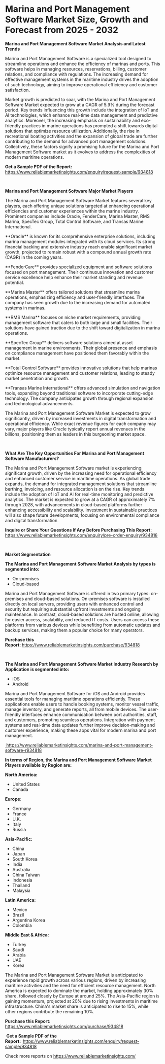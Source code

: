 <p><h1>Marina and Port Management Software Market Size, Growth and Forecast from 2025 - 2032</h1></p><p><strong>Marina and Port Management Software Market Analysis and Latest Trends</strong></p>
<p><p>Marina and Port Management Software is a specialized tool designed to streamline operations and enhance the efficiency of marinas and ports. This software helps in managing resources, reservations, billing, customer relations, and compliance with regulations. The increasing demand for effective management systems in the maritime industry drives the adoption of such technology, aiming to improve operational efficiency and customer satisfaction.</p><p>Market growth is predicted to soar, with the Marina and Port Management Software Market expected to grow at a CAGR of 5.9% during the forecast period. Key trends influencing this growth include the integration of IoT and AI technologies, which enhance real-time data management and predictive analytics. Moreover, the increasing emphasis on sustainability and eco-friendly practices in marine operations has prompted a shift towards digital solutions that optimize resource utilization. Additionally, the rise in recreational boating activities and the expansion of global trade are further contributing to the demand for advanced port management solutions. Collectively, these factors signify a promising future for the Marina and Port Management Software market as it evolves to address the complexities of modern maritime operations.</p></p>
<p><strong>Get a Sample PDF of the Report:&nbsp;</strong> <a href="https://www.reliablemarketinsights.com/enquiry/request-sample/934818?utm_campaign=3320&utm_medium=2&utm_source=Github&utm_content=ia&utm_term=07032025&utm_id=marina-and-port-management-software">https://www.reliablemarketinsights.com/enquiry/request-sample/934818</a></p>
<p>&nbsp;</p>
<p><strong>Marina and Port Management Software Major Market Players</strong></p>
<p><p>The Marina and Port Management Software Market features several key players, each offering unique solutions targeted at enhancing operational efficiencies and customer experiences within the marine industry. Prominent companies include Oracle, FenderCare, Marina Master, RMS Marina, SpecTec Group, Total Control Software, and Transas Marine International.</p><p>**Oracle** is known for its comprehensive enterprise solutions, including marina management modules integrated with its cloud services. Its strong financial backing and extensive industry reach enable significant market growth, projected to remain robust with a compound annual growth rate (CAGR) in the coming years.</p><p>**FenderCare** provides specialized equipment and software solutions focused on port management. Their continuous innovation and customer service excellence help enhance their market standing and revenue potential.</p><p>**Marina Master** offers tailored solutions that streamline marina operations, emphasizing efficiency and user-friendly interfaces. The company has seen growth due to the increasing demand for automated systems in marinas.</p><p>**RMS Marina** focuses on niche market requirements, providing management software that caters to both large and small facilities. Their solutions have gained traction due to the shift toward digitalization in marina operations.</p><p>**SpecTec Group** delivers software solutions aimed at asset management in marine environments. Their global presence and emphasis on compliance management have positioned them favorably within the market.</p><p>**Total Control Software** provides innovative solutions that help marinas optimize resource management and customer relations, leading to steady market penetration and growth.</p><p>**Transas Marine International** offers advanced simulation and navigation tools, expanding beyond traditional software to incorporate cutting-edge technology. The company anticipates growth through regional expansion and technological advancements.</p><p>The Marina and Port Management Software Market is expected to grow significantly, driven by increased investments in digital transformation and operational efficiency. While exact revenue figures for each company may vary, major players like Oracle typically report annual revenues in the billions, positioning them as leaders in this burgeoning market space.</p></p>
<p>&nbsp;</p>
<p><strong>What Are The Key Opportunities For Marina and Port Management Software Manufacturers?</strong></p>
<p><p>The Marina and Port Management Software market is experiencing significant growth, driven by the increasing need for operational efficiency and enhanced customer service in maritime operations. As global trade expands, the demand for integrated management solutions that streamline berthing, invoicing, and resource allocation is on the rise. Key trends include the adoption of IoT and AI for real-time monitoring and predictive analytics. The market is expected to grow at a CAGR of approximately 7% through 2028, with advancements in cloud-based platforms further enhancing accessibility and scalability. Investment in sustainable practices will also shape future developments, focusing on environmental compliance and digital transformation.</p></p>
<p><strong>Inquire or Share Your Questions If Any Before Purchasing This Report:</strong> <a href="https://www.reliablemarketinsights.com/enquiry/pre-order-enquiry/934818?utm_campaign=3320&utm_medium=2&utm_source=Github&utm_content=ia&utm_term=07032025&utm_id=marina-and-port-management-software">https://www.reliablemarketinsights.com/enquiry/pre-order-enquiry/934818</a></p>
<p>&nbsp;</p>
<p><strong>Market Segmentation</strong></p>
<p><strong>The Marina and Port Management Software Market Analysis by types is segmented into:</strong></p>
<p><ul><li>On-premises</li><li>Cloud-based</li></ul></p>
<p><p>Marina and Port Management Software is offered in two primary types: on-premises and cloud-based solutions. On-premises software is installed directly on local servers, providing users with enhanced control and security but requiring substantial upfront investments and ongoing maintenance. In contrast, cloud-based solutions are hosted online, allowing for easier access, scalability, and reduced IT costs. Users can access these platforms from various devices while benefiting from automatic updates and backup services, making them a popular choice for many operators.</p></p>
<p><strong>Purchase this Report:&nbsp;</strong><a href="https://www.reliablemarketinsights.com/purchase/934818?utm_campaign=3320&utm_medium=2&utm_source=Github&utm_content=ia&utm_term=07032025&utm_id=marina-and-port-management-software">https://www.reliablemarketinsights.com/purchase/934818</a></p>
<p>&nbsp;</p>
<p><strong>The Marina and Port Management Software Market Industry Research by Application is segmented into:</strong></p>
<p><ul><li>iOS</li><li>Android</li></ul></p>
<p><p>Marina and Port Management Software for iOS and Android provides essential tools for managing maritime operations efficiently. These applications enable users to handle booking systems, monitor vessel traffic, manage inventory, and generate reports, all from mobile devices. The user-friendly interfaces enhance communication between port authorities, staff, and customers, promoting seamless operations. Integration with payment systems and real-time data updates further improve decision-making and customer experience, making these apps vital for modern marina and port management.</p></p>
<p><a href="https://www.reliablemarketinsights.com/marina-and-port-management-software-r934818?utm_campaign=3320&utm_medium=2&utm_source=Github&utm_content=ia&utm_term=07032025&utm_id=marina-and-port-management-software">&nbsp;https://www.reliablemarketinsights.com/marina-and-port-management-software-r934818</a></p>
<p><strong>In terms of Region, the Marina and Port Management Software Market Players available by Region are:</strong></p>
<p>
    <p> <strong> North America: </strong>
        <ul>
            <li>United States</li>
            <li>Canada</li>
        </ul>
        </p> 
    <p> <strong> Europe: </strong>
        <ul>
            <li>Germany</li>
            <li>France</li>
            <li>U.K.</li>
            <li>Italy</li>
            <li>Russia</li>
        </ul>
        </p> 
    <p> <strong> Asia-Pacific: </strong>
        <ul>
            <li>China</li>
            <li>Japan</li>
            <li>South Korea</li>
            <li>India</li>
            <li>Australia</li>
            <li>China Taiwan</li>
            <li>Indonesia</li>
            <li>Thailand</li>
            <li>Malaysia</li>
        </ul>
        </p> 
    <p> <strong> Latin America: </strong>
        <ul>
            <li>Mexico</li>
            <li>Brazil</li>
            <li>Argentina Korea</li>
            <li>Colombia</li>
        </ul>
        </p> 
    <p> <strong> Middle East & Africa: </strong>
        <ul>
            <li>Turkey</li>
            <li>Saudi</li>
            <li>Arabia</li>
            <li>UAE</li>
            <li>Korea</li>
        </ul>
    </p>
    </p>
<p><p>The Marina and Port Management Software Market is anticipated to experience rapid growth across various regions, driven by increasing maritime activities and the need for efficient resource management. North America is expected to dominate the market, holding approximately 30% share, followed closely by Europe at around 25%. The Asia-Pacific region is gaining momentum, projected at 20% due to rising investments in maritime infrastructure. China's market share is anticipated to rise to 15%, while other regions contribute the remaining 10%.</p></p>
<p><strong>Purchase this Report: </strong><a href="https://www.reliablemarketinsights.com/purchase/934818?utm_campaign=3320&utm_medium=2&utm_source=Github&utm_content=ia&utm_term=07032025&utm_id=marina-and-port-management-software">https://www.reliablemarketinsights.com/purchase/934818</a></p>
<p>&nbsp;<strong>Get a Sample PDF of the Report:&nbsp;&nbsp;</strong><a href="https://www.reliablemarketinsights.com/enquiry/request-sample/934818?utm_campaign=3320&utm_medium=2&utm_source=Github&utm_content=ia&utm_term=07032025&utm_id=marina-and-port-management-software">https://www.reliablemarketinsights.com/enquiry/request-sample/934818</a></p>
<p><strong></strong></p>
<p>Check more reports on <a href="https://www.reliablemarketinsights.com/?utm_campaign=3320&utm_medium=2&utm_source=Github&utm_content=ia&utm_term=07032025&utm_id=marina-and-port-management-software">https://www.reliablemarketinsights.com/</a></p>